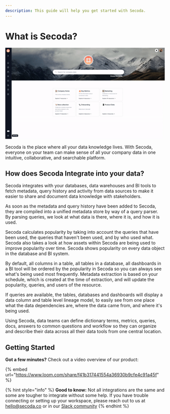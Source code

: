 ```yaml
---
description: This guide will help you get started with Secoda.
---
```


# What is Secoda?

![](.gitbook/assets/ezgif.com-gif-maker.gif)

Secoda is the place where all your data knowledge lives. With Secoda, everyone on your team can make sense of all your company data in one intuitive, collaborative, and searchable platform.

## How does Secoda Integrate into your data?

Secoda integrates with your databases, data warehouses and BI tools to fetch metadata, query history and activity from data sources to make it easier to share and document data knowledge with stakeholders.

As soon as the metadata and query history have been added to Secoda, they are compiled into a unified metadata store by way of a query parser. By parsing queries, we look at what data is there, where it is, and how it is used.

Secoda calculates popularity by taking into account the queries that have been used, the queries that haven't been used, and by who used what. Secoda also takes a look at how assets within Secoda are being used to improve popularity over time. Secoda shows popularity on every data object in the database and BI system.

By default, all columns in a table, all tables in a database, all dashboards in a BI tool will be ordered by the popularity in Secoda so you can always see what's being used most frequently. Metadata extraction is based on your schedule, which is created at the time of extraction, and will update the popularity, queries, and users of the resource.

If queries are available, the tables, databases and dashboards will display a data column and table level lineage model, to easily see from one place what the data dependencies are, where the data came from, and where it's being used.

Using Secoda, data teams can define dictionary terms, metrics, queries, docs, answers to common questions and workflow so they can organize and describe their data across all their data tools from one central location.

## Getting Started

**Got a few minutes?** Check out a video overview of our product:

{% embed url="https://www.loom.com/share/f41b317441554a36930b9cfe4c91a45f" %}

{% hint style="info" %}
**Good to know:** Not all integrations are the same and some are tougher to integrate without some help. If you have trouble connecting or setting up your workspace, please reach out to us at hello@secoda.co or in our [Slack community](https://join.slack.com/t/secodacommunity/shared\_invite/zt-mhnu278g-FktKZmZ51SDQtlu3NRAxqg)
{% endhint %}
